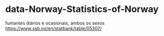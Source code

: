 # data-Norway-Statistics-of-Norway
fumantes diários e ocasionais, ambos os sexos
https://www.ssb.no/en/statbank/table/05307/

